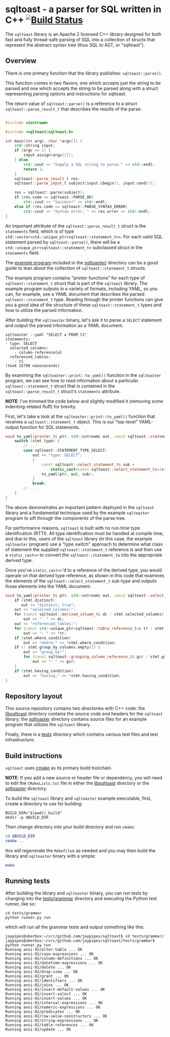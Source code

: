 # sqltoast - a parser for SQL written in C++ [![Build Status](https://travis-ci.org/jaypipes/sqltoast.svg?branch=master)](https://travis-ci.org/jaypipes/sqltoast)

The `sqltoast` library is an Apache 2 licensed C++ library designed for both
fast and fully thread-safe parsing of SQL into a collection of structs that
represent the abstract syntax tree (thus SQL to AST, or "sqltoast").

## Overview

There is one primary function that the library publishes: ``sqltoast::parse()``.

This function comes in two flavors; one which accepts just the string to be
parsed and one which accepts the string to be parsed along with a struct
representing parsing options and instructions for sqltoast.

The return value of ``sqltoast::parse()`` is a reference to a struct
`sqltoast::parse_result_t` that describes the results of the parse:

```c++

#include <iostream>

#include <sqltoast/sqltoast.h>

int main(int argc, char *argv[]) {
    std::string input;
    if (argc == 2) {
        input.assign(args[1]);
    } else
        std::cout << "Supply a SQL string to parse." << std::endl;
        return 1;
    }
    sqltoast::parse_result_t res;
    sqltoast::parse_input_t subject(input.cbegin(), input.cend());

    res = sqltoast::parse(subject);
    if (res.code == sqltoast::PARSE_OK)
        std::cout << "Success!" << std::endl;
    else if (res.code == sqltoast::PARSE_SYNTAX_ERROR)
        std::cout << "Syntax error: " << res.error << std::endl;
}
```

An important attribute of the `sqltoast::parse_result_t` struct is the
`statements` field, which is of type
`std::vector<std::unique_ptr<sqltoast::statement_t>>`. For each valid SQL
statement parsed by `sqltoast::parse()`, there will be a
`std::unique_ptr<sqltoast::statement_t>` subclassed struct in the `statements`
field.

The [example program](sqltoaster/main.cc) included in the
[sqltoaster/](sqltoaster/) directory can be a good guide to lean about the
collection of `sqltoast::statement_t` structs.

The example program contains "printer functions" for each type of
`sqltoast::statement_t` struct that is part of the `sqltoast` library. The
example program outputs in a variety of formats, including YAML, so you can,
for example, see a YAML document that describes the parsed
`sqltoast::statement_t` type. Reading through the printer functions can give
you a good idea of the structure of these `sqltoast::statement_t` types and how
to utilize the parsed information.

After building the `sqltoaster` binary, let's ask it to parse a `SELECT`
statement and output the parsed information as a YAML document.

```
sqltoaster --yaml "SELECT a FROM t1"
statements:
- type: SELECT
  selected_columns:
    - column-reference[a]
  referenced_tables:
    - t1
(took 15790 nanoseconds)
```

By examining the `sqltoaster::print::to_yaml()` function in the `sqltoaster`
program, we can see how to read information about a particular
`sqltoast::statement_t` struct that is contained in the
`sqltoast::parse_result_t` struct's `statements` attribute.

**NOTE**: I've trimmed the code below and slightly modified it (removing some
indenting-related fluff) for brevity.

First, let's take a look at the `sqltoaster::print::to_yaml()` function that
receives a `sqltoast::statement_t` object. This is our "top-level" YAML-output
function for SQL statements.

```c++
void to_yaml(printer_t& ptr, std::ostream& out, const sqltoast::statement_t& stmt) {
    switch (stmt.type) {
        // ...
        case sqltoast::STATEMENT_TYPE_SELECT:
            out << "type: SELECT";
            {
                const sqltoast::select_statement_t& sub =
                    static_cast<const sqltoast::select_statement_t&>(stmt);
                to_yaml(ptr, out, sub);
            }
            break;
        // ...
    }
}
```

The above demonstrates an important pattern deployed in the `sqltoast` library
and a fundamental technique used by the example `sqltoaster` program to sift
through the components of the parse tree.

For performance reasons, `sqltoast` is built with no run-time type
identification (RTTI). All type identification must be handled at compile time,
and due to this, users of the `sqltoast` library (in this case, the example
`sqltoaster` program) use a "type switch" approach to determine what class of
statement the supplied `sqltoast::statement_t` reference is and then use a
`static_cast<>` to convert the `sqltoast::statement_t&` into the appropriate
derived type.

Once you've `static_cast<>`'d to a reference of the derived type, you would
operate on that derived type reference, as shown in this code that examines the
elements of the `sqltoast::select_statement_t` sub-type and outputs those
elements into the YAML document.

```c++
void to_yaml(printer_t& ptr, std::ostream& out, const sqltoast::select_statement_t& stmt) {
    if (stmt.distinct)
       out << "distinct: true";
    out << "selected_columns:";
    for (const sqltoast::derived_column_t& dc : stmt.selected_columns)
        out << "- " << dc;
    out << "referenced_tables:";
    for (const std::unique_ptr<sqltoast::table_reference_t>& tr : stmt.referenced_tables)
        out << "- " << *tr;
    if (stmt.where_condition)
        out << "where:" << *stmt.where_condition;
    if (! stmt.group_by_columns.empty()) {
        out << "group_by:";
        for (const sqltoast::grouping_column_reference_t& gcr : stmt.group_by_columns)
            out << "- " << gcr;
    }
    if (stmt.having_condition)
        out << "having:" << *stmt.having_condition;
}
```

## Repository layout

This source repository contains two directories with C++ code: the
[libsqltoast](../libsqltoast) directory contains the source code and headers
for the `sqltoast` library; the [sqltoaster](../sqltoaster) directory contains
source files for an example program that utilizes the `sqltoast` library.

Finally, there is a [tests](../tests) directory which contains various test
files and test infrastructure.

## Build instructions

`sqltoast` uses [cmake](https://cmake.org) as its primary build toolchain.

**NOTE**: If you add a new source or header file or dependency, you will need
to edit the `CMakeLists.txt` file in either the [libsqltoast](../libsqltoast)
directory or the [sqltoaster](../sqltoaster) directory.

To build the `sqltoast` library and `sqltoaster` example executable, first,
create a directory to use for building:

```
BUILD_DIR="$(pwd)/_build"
mkdir -p $BUILD_DIR
```

Then change directory into your build directory and run `cmake`:

```bash
cd $BUILD_DIR
cmake ..
```

this will regenerate the `Makefile`s as needed and you may then build the
library and `sqltoaster` binary with a simple:

```bash
make
```

## Running tests

After building the library and `sqltoaster` binary, you can run tests by
changing into the [tests/grammar](../tests/grammar) directory and executing the
Python test runner, like so:

```
cd tests/grammar
python runner.py run
```

which will run all the grammar tests and output something like this:

```
jaypipes@uberbox:~/src/github.com/jaypipes/sqltoast$ cd tests/grammar/
jaypipes@uberbox:~/src/github.com/jaypipes/sqltoast/tests/grammar$ python runner.py run
Running ansi-92/alter-table ... OK
Running ansi-92/case-expressions ... OK
Running ansi-92/column-definitions ... OK
Running ansi-92/datetime-expressions ... OK
Running ansi-92/delete ... OK
Running ansi-92/drop-view ... OK
Running ansi-92/grant ... OK
Running ansi-92/identifiers ... OK
Running ansi-92/joins ... OK
Running ansi-92/insert-default-values ... OK
Running ansi-92/insert-select ... OK
Running ansi-92/insert-values ... OK
Running ansi-92/interval-expressions ... OK
Running ansi-92/numeric-expressions ... OK
Running ansi-92/predicates ... OK
Running ansi-92/row-value-constructors ... OK
Running ansi-92/string-expressions ... OK
Running ansi-92/table-references ... OK
Running ansi-92/update ... OK
```
